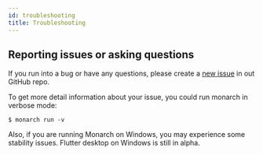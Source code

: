 ```yaml
---
id: troubleshooting
title: Troubleshooting
---
```


## Reporting issues or asking questions

If you run into a bug or have any questions, please create a [new issue](https://github.com/Dropsource/monarch/issues) in out GitHub repo.

To get more detail information about your issue, you could run monarch in
verbose mode:

```shell
$ monarch run -v
```

Also, if you are running Monarch on Windows, you may experience some 
stability issues. Flutter desktop on Windows is still in alpha.